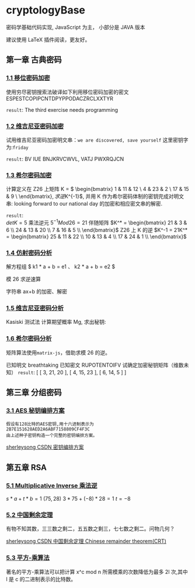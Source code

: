 # cryptologyBase

密码学基础代码实现, JavaScript 为主， 小部分是 JAVA 版本

建议使用 LaTeX 插件阅读，更友好。

## 第一章 古典密码

### [1.1 移位密码加密](./ClassicalCryptography/ShiftCipher.java)

使用穷尽密钥搜索法破译如下利用移位密码加密的密文
ESPESTCOPIPCNTDPYPPODACZRCLXXTYR

`result`: The third exercise needs programming

### [1.2 维吉尼亚密码加密](./ClassicalCryptography/VigenereCipher.java)

试用维吉尼亚密码加密明文串：`we are discovered, save yourself`
这里密钥字为:`friday`

`result`: BV IUE BNJKRVCWVL, VATJ PWXRQJCN

### [1.3 希尔密码加密](./ClassicalCryptography/HillCipher.java)

计算定义在 Z26 上矩阵 K = $
\begin{bmatrix}
   1 & 11 & 12 \\
   4 & 23 & 2 \\
   17 & 15 & 9 \\
\end{bmatrix}$, 求逆$K^{-1}$,
并用 K 作为希尔密码体制的密钥完成对明文串:
looking forward to our national day
的加密和相应密文串的解密.

`result`:  
$detK = 5$
乘法逆元 $5^{-1}Mod26 = 21$
伴随矩阵 $K^* = \begin{bmatrix}
21 & 3 & 6 \\ 
24 & 13 & 20 \\ 
7 & 16 & 5 \\
\end{bmatrix}$
Z26 上 K 的逆 $K^-1 = 21K^* = 
\begin{bmatrix}
25 & 11 & 22 \\ 
10 & 13 & 4 \\ 
17 & 24 & 1 \\
\end{bmatrix}$

### [1.4 仿射密码分析](./ClassicalCryptography/DecodeAffineCipher.js)

解方程组 $
k1 * a + b = e1 、
k2 * a + b = e2
$

模 26 求逆速算

字符串 ax+b 的加密、解密

### [1.5 维吉尼亚密码分析](./ClassicalCryptography/DecodeVigenereCipher.js)

Kasiski 测试法
计算期望概率 Mg, 求出秘钥:

### [1.6 希尔密码分析](./ClassicalCryptography/DecodeHillCipher.js)

矩阵算法使用`matrix-js`，借助求模 26 的逆。

已知明文 breathtaking
已知密文 RUPOTENTOIFV
试确定加密秘钥矩阵（维数未知）
`result`: [ [ 3, 21, 20 ], [ 4, 15, 23 ], [ 6, 14, 5 ] ]

## 第三章 分组密码

### [3.1 AES 秘钥编排方案](./BlockCiphers/AESKeyExpansion.js)

    假设有128比特的AES密钥,用十六进制表示为
    2B7E151628AED2A6ABF7158809CF4F3C
    由上述种子密钥构造一个完整的密钥编排方案。

[sherleysong CSDN 密钥编排方案](https://blog.csdn.net/sherleysong/article/details/113542128)

## 第五章 RSA

### [5.1 Multiplicative Inverse 乘法逆](./RSA/MultiplicativeInverse.js)

$s*a+t*b=1$
$(75,28)$
$3*75+(-8)*28=1$
$t=-8$

### [5.2 中国剩余定理](./RSA/CRT.js)

有物不知其数，三三数之剩二，五五数之剩三，七七数之剩二。问物几何？

[sherleysong CSDN 中国剩余定理 Chinese remainder theorem(CRT)](https://blog.csdn.net/sherleysong/article/details/112095723)

### [5.3 平方-乘算法](./RSA/SquareMultiply.js)

著名的平方-乘算法可以把计算 x^c mod n 所需模乘的次数降低为最多 2l 次,其中 l 是 c 的二进制表示的比特数。
